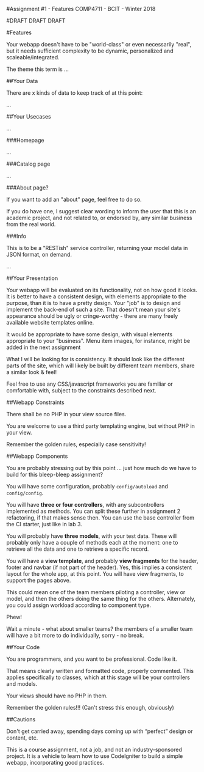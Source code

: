 #Assignment #1 - Features
COMP4711 - BCIT - Winter 2018

#DRAFT DRAFT DRAFT 

#Features

Your webapp doesn't have to be "world-class" or even necessarily "real", 
but it needs sufficient complexity to be dynamic, personalized and scaleable/integrated.

The theme this term is ...

##Your Data

There are x kinds of data to keep track of at this point:

...

##Your Usecases

...


###Homepage

...


###Catalog page

...



###About page?

If you want to add an "about" page, feel free to do so. 

If you do have one, I suggest clear wording to inform the user that this
is an academic project, and not related to, or endorsed by, any similar
business from the real world.

###Info

This is to be a "RESTish" service controller, returning your model data in JSON format, 
on demand.

...


##Your Presentation

Your webapp will be evaluated on its functionality, not on how good it looks. 
It is better to have a consistent design, with elements appropriate to the 
purpose, than it is to have a pretty design. 
Your "job" is to design and implement the back-end of such a site. 
That doesn't mean your site's appearance should be ugly or cringe-worthy - 
there are many freely available website templates online.

It would be appropriate to have some design, with visual elements appropriate
to your "business". Menu item images, for instance, might be added in the next
assignment

What I will be looking for is consistency. It should look like the
different parts of the site, which will likely be built by different
team members, share a similar look & feel!

Feel free to use any CSS/javascript frameworks you are familiar or comfortable 
with, subject to the constraints described next.

##Webapp Constraints

There shall be no PHP in your view source files.

You are welcome to use a third party templating engine, but without PHP in your view.

Remember the golden rules, especially case sensitivity!

##Webapp Components

You are probably stressing out by this point ... just how much do we
have to build for this bleep-bleep assignment?

You will have some configuration, probably `config/autoload` and `config/config`.

You will have **three or four controllers**, with any subcontrollers implemented as
methods. You can split these further in assignment 2 refactoring, if that
makes sense then.
You can use the base controller from the CI starter, just like in lab 3.

You will probably have **three models**, with your test data. These will probably only have a couple
of methods each at the moment: one to retrieve all the data and one to
retrieve a specific record. 



You will have a **view template**, and probably **view fragments** for the header, footer
and navbar (if not part of the header). Yes, this implies a consistent
layout for the whole app, at this point.
You will have view fragments, to support the pages above.

This could mean one of the team members piloting a controller, view
or model, and then the others doing the same thing for the others.
Alternately, you could assign workload according to component type.


Phew!

Wait a minute - what about smaller teams? the members of a smaller team will 
have a bit more to do individually, sorry - no break.

##Your Code

You are programmers, and you want to be professional. Code like it.

That means clearly written and formatted code, properly commented.
This applies specifically to classes, which at this stage will be
your controllers and models.

Your views should have no PHP in them.

Remember the golden rules!!! (Can't stress this enough, obviously)

##Cautions

Don't get carried away, spending days coming up with “perfect” design or content, etc.

This is a course assignment, not a job, and not an industry-sponsored project. 
It is a vehicle to learn how to use CodeIgniter to build a simple webapp, 
incorporating good practices.
